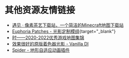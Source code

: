 # 其他资源友情链接
- [遇见 · 像素茶艺下载站，一个简洁的Minecraft地图下载站](https://www.bilibili.com/video/BV1ew4m1o7GT)
- [Euphoria Patches - 光影定制模组](https://www.mcmod.cn/class/12160.html){target="_blank"}
- [时——2020-2022优秀游戏地图集锦](https://www.bilibili.com/opus/642602445575290884)
- [效果很好的原版着色器光影 - Vanilla DI](https://github.com/JNNGL/VanillaDI/)
- [Spider - 地形自适应动画插件](https://github.com/TheCymaera/minecraft-spider)